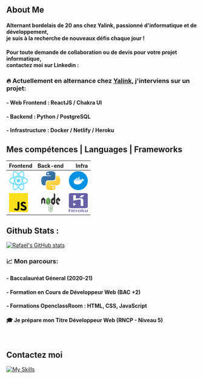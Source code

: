 ## About Me

#### Alternant bordelais de 20 ans chez Yalink, passionné d'informatique et de développement,<br>je suis à la recherche de nouveaux défis chaque jour !

#### Pour toute demande de collaboration ou de devis pour votre projet informatique,<br> contactez moi sur Linkedin :

### 🔥 Actuellement en alternance chez [Yalink](https://yalink.fr), j'interviens sur un projet:

#### - Web Frontend : ReactJS / Chakra UI

#### - Backend : Python / PostgreSQL

#### - Infrastructure : Docker / Netlify / Heroku

## Mes compétences | Languages | Frameworks



| Frontend      | Back-end     | Infra |
| ------------- |:-------------:| -----:|
| <img src="./assets/react.png"  width="50" height="50"/> | <img src="./assets/python.png"  width="50" height="50"/> | <img src="./assets/docker.png"  width="50" height="50"/> |
| <img src="./assets/js.png"  width="50" height="50"/> | <img src="./assets/nodejs.png"  width="50" height="50"/> | <img src="./assets/heroku.png"  width="50" height="50"/> |

## Github Stats :

[![Rafael's GitHub stats](https://github-readme-stats.vercel.app/api?username=rafael-longeville&show_icons=true&theme=radical)](https://github.com/rafael-longeville/github-readme-stats)

### 📈 Mon parcours:

#### - Baccalauréat Géneral (2020-21)

#### - Formation en Cours de Développeur Web (BAC +2)

#### - Formations OpenclassRoom : HTML, CSS, JavaScript

#### 🎓 Je prépare mon Titre Développeur Web (RNCP - Niveau 5)

<br>

## Contactez moi

[![My Skills](https://skillicons.dev/icons?i=linkedin)](https://www.linkedin.com/in/rafael-longeville/)

<!---
rafael-longeville/rafael-longeville is a ✨ special ✨ repository because its `README.md` (this file) appears on your GitHub profile.
You can click the Preview link to take a look at your changes.
--->
